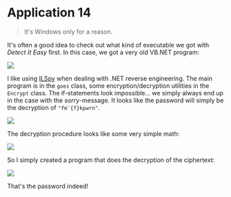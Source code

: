 # Application 14

> It's Windows only for a reason.

It's often a good idea to check out what kind of executable we got with *Detect It Easy* first. In this case, we got a very old VB.NET program:

![](https://i.imgur.com/oJQMU4I.png)

I like using [ILSpy](https://github.com/icsharpcode/ILSpy) when dealing with .NET reverse engineering. The main program is in the `goes` class, some encryption/decryption utilities in the `Encrypt` class. The if-statements look impossible... we simply always end up in the case with the *sorry*-message. It looks like the password will simply be the decryption of ``"fm`{f}kpwrn"``.

![](https://i.imgur.com/Qal4BLv.png)

The decryption procedure looks like some very simple math:

![](https://i.imgur.com/m2XwcT2.png)

So I simply created a program that does the decryption of the ciphertext:

![](https://i.imgur.com/csS356f.png)

That's the password indeed!
